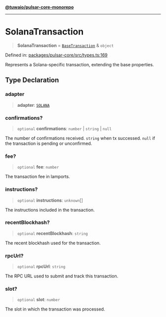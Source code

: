 [**@tuwaio/pulsar-core-monorepo**](../../../README.md)

***

# SolanaTransaction

> **SolanaTransaction** = [`BaseTransaction`](BaseTransaction.md) & `object`

Defined in: [packages/pulsar-core/src/types.ts:169](https://github.com/TuwaIO/pulsar-core/blob/bf6927ad9548f321243c3ca0256852e2339389ae/packages/pulsar-core/src/types.ts#L169)

Represents a Solana-specific transaction, extending the base properties.

## Type Declaration

### adapter

> **adapter**: [`SOLANA`](../enumerations/TransactionAdapter.md#solana)

### confirmations?

> `optional` **confirmations**: `number` \| `string` \| `null`

The number of confirmations received. `string` when tx successed. `null` if the transaction is pending or unconfirmed.

### fee?

> `optional` **fee**: `number`

The transaction fee in lamports.

### instructions?

> `optional` **instructions**: `unknown`[]

The instructions included in the transaction.

### recentBlockhash?

> `optional` **recentBlockhash**: `string`

The recent blockhash used for the transaction.

### rpcUrl?

> `optional` **rpcUrl**: `string`

The RPC URL used to submit and track this transaction.

### slot?

> `optional` **slot**: `number`

The slot in which the transaction was processed.
